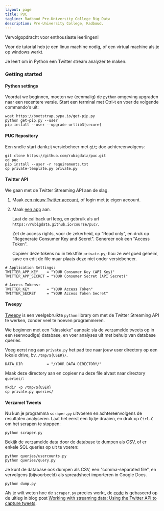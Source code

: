 ```yaml
---
layout: page
title: PUC 
tagline: Radboud Pre-University College Big Data 
description: Pre-University College, Radboud.
---
```


Vervolgopdracht voor enthousiaste leerlingen!

Voor de tutorial heb je een linux machine nodig, of een virtual machine als je op windows werkt.

Je leert om in Python een Twitter stream analyzer te maken.

### Getting started

#### Python settings

Voordat we beginnen, moeten we (eenmalig) de `python` omgeving upgraden
naar een recentere versie. Start een terminal met Ctrl-t en voer de volgende
commando's uit:

    wget https://bootstrap.pypa.io/get-pip.py
    python get-pip.py --user
    pip install --user --upgrade urllib3[secure]

#### PUC Repository

Een snelle start dankzij versiebeheer met `git`; doe achtereenvolgens:

    git clone https://github.com/rubigdata/puc.git
    cd puc
    pip install --user -r requirements.txt
    cp private-template.py private.py

#### Twitter API

We gaan met de Twitter Streaming API aan de slag.

1. Maak [een nieuw Twitter account](https://twitter.com/signup), of login met je eigen account.

2. Maak [een app](https://apps.twitter.com/) aan.

   Laat de callback url leeg, en gebruik als url `https://rubigdata.github.io/course/puc/`.

   Zet de access rights, voor de zekerheid, op "Read only", en druk op "Regenerate Consumer Key and Secret". 
   Genereer ook een "Access Token".

   Copieer deze tokens nu in tekstfile `private.py`; hou ze wel goed geheim,
   save en edit de file maar plaats deze niet onder versiebeheer.

```   
# Application Settings:
TWITTER_APP_KEY    = "YOUR Consumer Key (API Key)"
TWITTER_APP_SECRET = "YOUR Consumer Secret (API Secret)"

# Access Tokens:
TWITTER_KEY        = "YOUR Access Token"
TWITTER_SECRET     = "YOUR Access Token Secret"
```

#### Tweepy

[Tweepy](http://docs.tweepy.org/en/v3.5.0/streaming_how_to.html) is een veelgebruikte `python` library om
met de Twitter Streaming API te werken, zonder veel te hoeven programmeren.

We beginnen met een "klassieke" aanpak: sla de verzamelde tweets op in een (eenvoudige) database,
en voer analyses uit met behulp van database queries.

Voeg eerst nog aan `private.py` het pad toe naar jouw user directory op een lokale drive,
bv. `/tmp/${USER}/`.

```
DATA_DIR           = "/YOUR DATA DIRECTORY/"
```

Maak deze directory aan en copieer nu deze file alvast naar directory `queries/`:

```
mkdir -p /tmp/${USER}
cp private.py queries/
```

#### Verzamel Tweets

Nu kun je programma `scraper.py` uitvoeren en achtereenvolgens de resultaten analyseren. 
Laat het eerst een tijdje draaien, en druk op `Ctrl-C` om het scrapen te stoppen:

```
python scraper.py
```

Bekijk de verzamelde data door de database te dumpen als CSV, of er enkele SQL queries op uit te voeren:

```
python queries/usercounts.py
python queries/query.py
```

Je kunt de database ook dumpen als CSV, een "comma-separated file", en vervolgens (bijvoorbeeld) als spreadsheet 
importeren in Google Docs.
```
python dump.py
```

Als je wilt weten hoe de `scraper.py` precies werkt, de [code](https://raw.githubusercontent.com/rubigdata/puc/master/scraper.py)
is gebaseerd op de uitleg in blog post 
[Working with streaming data: Using the Twitter API to capture tweets](https://www.dataquest.io/blog/streaming-data-python/).

